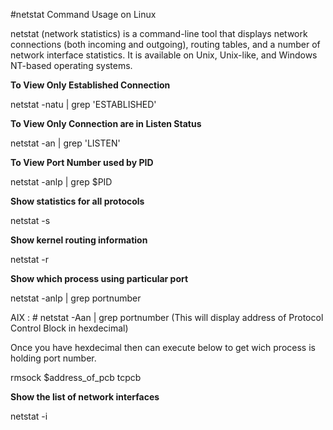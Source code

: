 #netstat Command Usage on Linux

netstat (network statistics) is a command-line tool that displays network connections (both incoming and outgoing), routing tables, and a number of network interface statistics. It is available on Unix, Unix-like, and Windows NT-based operating systems.

<b>To View Only Established Connection</b>

netstat -natu | grep 'ESTABLISHED'

<b>To View Only Connection are in Listen Status</b>

netstat -an | grep 'LISTEN'

<b>To View Port Number used by PID</b></b>

netstat -anlp | grep $PID

<b>Show statistics for all protocols</b>

netstat -s

<b>Show kernel routing information</b>

netstat -r

<b>Show which process using particular port</b>

netstat -anlp | grep portnumber

AIX : # netstat -Aan | grep portnumber  (This will display address of Protocol Control Block in hexdecimal)

Once you have hexdecimal then can execute below to get wich process is holding port number.

rmsock $address_of_pcb tcpcb

<b>Show the list of network interfaces</b>

netstat -i

